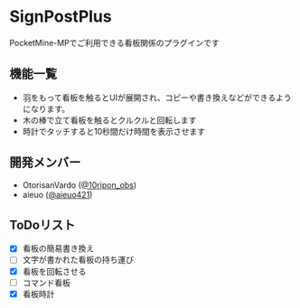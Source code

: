 # SignPostPlus
PocketMine-MPでご利用できる看板関係のプラグインです

## 機能一覧
* 羽をもって看板を触るとUIが展開され、コピーや書き換えなどができるようになります。
* 木の棒で立て看板を触るとクルクルと回転します
* 時計でタッチすると10秒間だけ時間を表示させます

## 開発メンバー
* OtorisanVardo ([@10ripon_obs](https://twitter.com/10ripon_obs "@10ripon_obs"))
* aieuo ([@aieuo421](https://twitter.com/aieuo421 "@aieuo421"))

## ToDoリスト
- [x] 看板の簡易書き換え
- [ ] 文字が書かれた看板の持ち運び
- [x] 看板を回転させる
- [ ] コマンド看板
- [x] 看板時計
